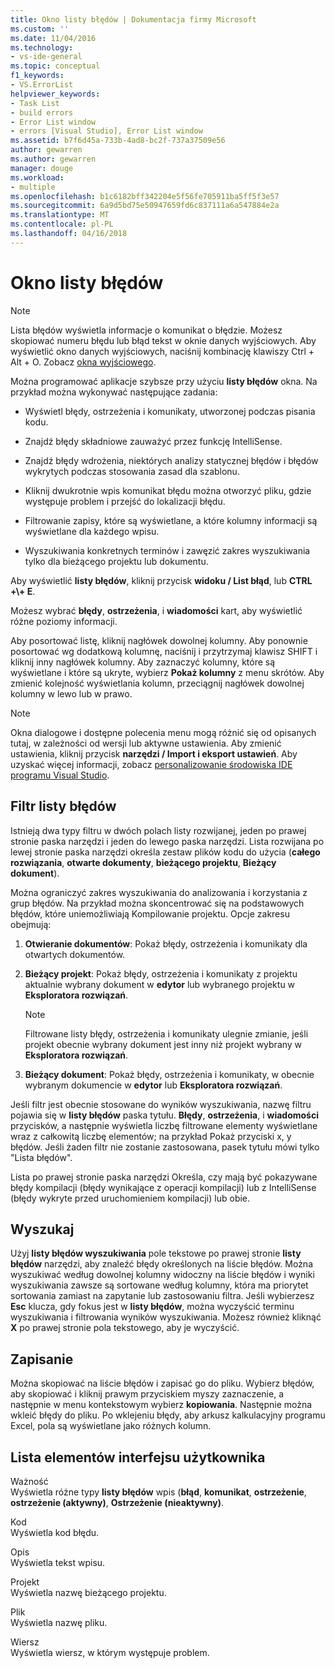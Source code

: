 ```yaml
---
title: Okno listy błędów | Dokumentacja firmy Microsoft
ms.custom: ''
ms.date: 11/04/2016
ms.technology:
- vs-ide-general
ms.topic: conceptual
f1_keywords:
- VS.ErrorList
helpviewer_keywords:
- Task List
- build errors
- Error List window
- errors [Visual Studio], Error List window
ms.assetid: b7f6d45a-733b-4ad8-bc2f-737a37509e56
author: gewarren
ms.author: gewarren
manager: douge
ms.workload:
- multiple
ms.openlocfilehash: b1c6182bff342204e5f56fe705911ba5ff5f3e57
ms.sourcegitcommit: 6a9d5bd75e50947659fd6c837111a6a547884e2a
ms.translationtype: MT
ms.contentlocale: pl-PL
ms.lasthandoff: 04/16/2018
---
```

# <a name="error-list-window"></a>Okno listy błędów
> [!NOTE]
>  Lista błędów wyświetla informacje o komunikat o błędzie. Możesz skopiować numeru błędu lub błąd tekst w oknie danych wyjściowych. Aby wyświetlić okno danych wyjściowych, naciśnij kombinację klawiszy Ctrl + Alt + O. Zobacz [okna wyjściowego](../../ide/reference/output-window.md).  
  
 Można programować aplikacje szybsze przy użyciu **listy błędów** okna. Na przykład można wykonywać następujące zadania:  
  
-   Wyświetl błędy, ostrzeżenia i komunikaty, utworzonej podczas pisania kodu.  
  
-   Znajdź błędy składniowe zauważyć przez funkcję IntelliSense.  
  
-   Znajdź błędy wdrożenia, niektórych analizy statycznej błędów i błędów wykrytych podczas stosowania zasad dla szablonu.  
  
-   Kliknij dwukrotnie wpis komunikat błędu można otworzyć pliku, gdzie występuje problem i przejść do lokalizacji błędu.  
  
-   Filtrowanie zapisy, które są wyświetlane, a które kolumny informacji są wyświetlane dla każdego wpisu.  
  
-   Wyszukiwania konkretnych terminów i zawęzić zakres wyszukiwania tylko dla bieżącego projektu lub dokumentu.  
  
Aby wyświetlić **listy błędów**, kliknij przycisk **widoku / List błąd**, lub **CTRL +\\+ E**.  
  
Możesz wybrać **błędy**, **ostrzeżenia**, i **wiadomości** kart, aby wyświetlić różne poziomy informacji.  
  
Aby posortować listę, kliknij nagłówek dowolnej kolumny. Aby ponownie posortować wg dodatkową kolumnę, naciśnij i przytrzymaj klawisz SHIFT i kliknij inny nagłówek kolumny. Aby zaznaczyć kolumny, które są wyświetlane i które są ukryte, wybierz **Pokaż kolumny** z menu skrótów. Aby zmienić kolejność wyświetlania kolumn, przeciągnij nagłówek dowolnej kolumny w lewo lub w prawo.  
  
> [!NOTE]
>  Okna dialogowe i dostępne polecenia menu mogą różnić się od opisanych tutaj, w zależności od wersji lub aktywne ustawienia. Aby zmienić ustawienia, kliknij przycisk **narzędzi / Import i eksport ustawień**. Aby uzyskać więcej informacji, zobacz [personalizowanie środowiska IDE programu Visual Studio](../../ide/personalizing-the-visual-studio-ide.md).  
  
## <a name="error-list-filters"></a>Filtr listy błędów  
 Istnieją dwa typy filtru w dwóch polach listy rozwijanej, jeden po prawej stronie paska narzędzi i jeden do lewego paska narzędzi. Lista rozwijana po lewej stronie paska narzędzi określa zestaw plików kodu do użycia (**całego rozwiązania**, **otwarte dokumenty**, **bieżącego projektu**,  **Bieżący dokument**).  
  
 Można ograniczyć zakres wyszukiwania do analizowania i korzystania z grup błędów. Na przykład można skoncentrować się na podstawowych błędów, które uniemożliwiają Kompilowanie projektu. Opcje zakresu obejmują:  
  
1.  **Otwieranie dokumentów**: Pokaż błędy, ostrzeżenia i komunikaty dla otwartych dokumentów.  
  
2.  **Bieżący projekt**: Pokaż błędy, ostrzeżenia i komunikaty z projektu aktualnie wybrany dokument w **edytor** lub wybranego projektu w **Eksploratora rozwiązań**.  
  
    > [!NOTE]
    >  Filtrowane listy błędy, ostrzeżenia i komunikaty ulegnie zmianie, jeśli projekt obecnie wybrany dokument jest inny niż projekt wybrany w **Eksploratora rozwiązań**.  
  
3.  **Bieżący dokument**: Pokaż błędy, ostrzeżenia i komunikaty, w obecnie wybranym dokumencie w **edytor** lub **Eksploratora rozwiązań**.  
  
Jeśli filtr jest obecnie stosowane do wyników wyszukiwania, nazwę filtru pojawia się w **listy błędów** paska tytułu. **Błędy**, **ostrzeżenia**, i **wiadomości** przycisków, a następnie wyświetla liczbę filtrowane elementy wyświetlane wraz z całkowitą liczbę elementów; na przykład Pokaż przyciski x, y błędów. Jeśli żaden filtr nie zostanie zastosowana, pasek tytułu mówi tylko "Lista błędów".  
  
Lista po prawej stronie paska narzędzi Określa, czy mają być pokazywane błędy kompilacji (błędy wynikające z operacji kompilacji) lub z IntelliSense (błędy wykryte przed uruchomieniem kompilacji) lub obie.  
  
## <a name="search"></a>Wyszukaj  
 Użyj **listy błędów wyszukiwania** pole tekstowe po prawej stronie **listy błędów** narzędzi, aby znaleźć błędy określonych na liście błędów. Można wyszukiwać według dowolnej kolumny widoczny na liście błędów i wyniki wyszukiwania zawsze są sortowane według kolumny, która ma priorytet sortowania zamiast na zapytanie lub zastosowaniu filtra. Jeśli wybierzesz **Esc** klucza, gdy fokus jest w **listy błędów**, można wyczyścić terminu wyszukiwania i filtrowania wyników wyszukiwania. Możesz również kliknąć **X** po prawej stronie pola tekstowego, aby je wyczyścić.  
  
## <a name="save"></a>Zapisanie  
 Można skopiować na liście błędów i zapisać go do pliku. Wybierz błędów, aby skopiować i kliknij prawym przyciskiem myszy zaznaczenie, a następnie w menu kontekstowym wybierz **kopiowania**. Następnie można wkleić błędy do pliku. Po wklejeniu błędy, aby arkusz kalkulacyjny programu Excel, pola są wyświetlane jako różnych kolumn.  
  
## <a name="ui-element-list"></a>Lista elementów interfejsu użytkownika  
 Ważność  
 Wyświetla różne typy **listy błędów** wpis (**błąd**, **komunikat**, **ostrzeżenie**, **ostrzeżenie (aktywny)**, **Ostrzeżenie (nieaktywny)**.  
  
 Kod  
 Wyświetla kod błędu.  
  
 Opis  
 Wyświetla tekst wpisu.  
  
 Projekt  
 Wyświetla nazwę bieżącego projektu.  
  
 Plik  
 Wyświetla nazwę pliku.  
  
 Wiersz  
 Wyświetla wiersz, w którym występuje problem.